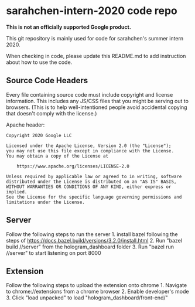 # sarahchen-intern-2020 code repo
**This is not an officially supported Google product.**

This git repository is mainly used for code for sarahchen's summer intern 2020.

When checking in code, please update this README.md to add instruction about how
to use the code.

## Source Code Headers

Every file containing source code must include copyright and license
information. This includes any JS/CSS files that you might be serving out to
browsers. (This is to help well-intentioned people avoid accidental copying that
doesn't comply with the license.)

Apache header:

    Copyright 2020 Google LLC

    Licensed under the Apache License, Version 2.0 (the "License");
    you may not use this file except in compliance with the License.
    You may obtain a copy of the License at

        https://www.apache.org/licenses/LICENSE-2.0

    Unless required by applicable law or agreed to in writing, software
    distributed under the License is distributed on an "AS IS" BASIS,
    WITHOUT WARRANTIES OR CONDITIONS OF ANY KIND, either express or implied.
    See the License for the specific language governing permissions and
    limitations under the License.

## Server 
Follow the following steps to run the server 
    1.  install bazel following the steps of 
        https://docs.bazel.build/versions/3.2.0/install.html
    2.  Run "bazel build //server" from the hologram_dashboard folder
    3.  Run "bazel run //server" to start listening on port 8000

## Extension
Follow the following steps to upload the extension onto chrome
    1.  Navigate to chrome://extensions from a chrome browser
    2.  Enable developer's mode
    3.  Click "load unpacked" to load "hologram_dashboard/front-end/"
